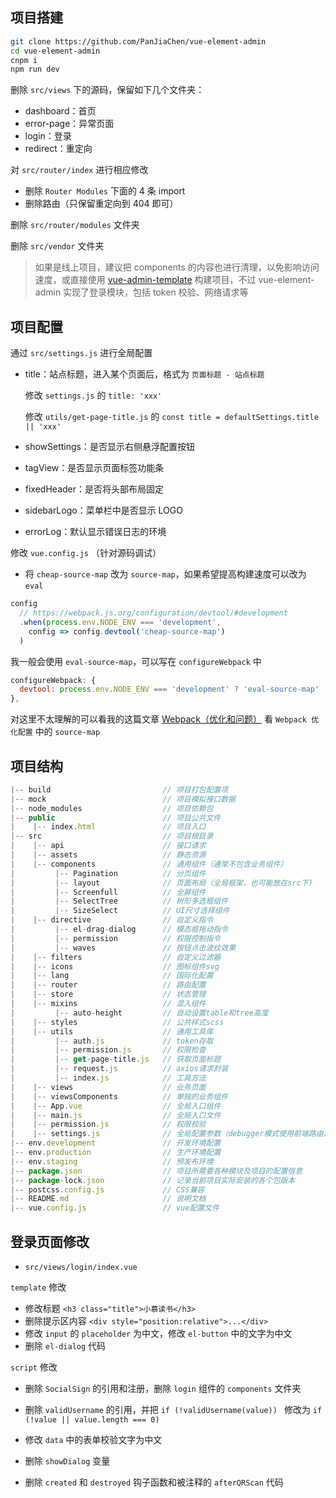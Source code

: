 ## 项目搭建

```bash
git clone https://github.com/PanJiaChen/vue-element-admin
cd vue-element-admin
cnpm i
npm run dev
```

删除 `src/views` 下的源码，保留如下几个文件夹：

- dashboard：首页
- error-page：异常页面
- login：登录
- redirect：重定向

对 `src/router/index` 进行相应修改

- 删除 `Router Modules` 下面的 4 条 import
- 删除路由（只保留重定向到 404 即可）

删除 `src/router/modules` 文件夹

删除 `src/vendor` 文件夹

> 如果是线上项目，建议把 components 的内容也进行清理，以免影响访问速度，或直接使用 [vue-admin-template](https://github.com/PanJiaChen/vue-admin-template) 构建项目，不过 vue-element-admin 实现了登录模块，包括 token 校验、网络请求等

## 项目配置

通过 `src/settings.js` 进行全局配置

- title：站点标题，进入某个页面后，格式为 `页面标题 - 站点标题`

  修改 `settings.js` 的 `title: 'xxx'`

  修改 `utils/get-page-title.js` 的 `const title = defaultSettings.title || 'xxx'`

- showSettings：是否显示右侧悬浮配置按钮

- tagView：是否显示页面标签功能条

- fixedHeader：是否将头部布局固定

- sidebarLogo：菜单栏中是否显示 LOGO

- errorLog：默认显示错误日志的环境

修改 `vue.config.js` （针对源码调试）

- 将 `cheap-source-map` 改为 `source-map`，如果希望提高构建速度可以改为 `eval`

```js
config
  // https://webpack.js.org/configuration/devtool/#development
  .when(process.env.NODE_ENV === 'development',
    config => config.devtool('cheap-source-map')
  )
```

我一般会使用 `eval-source-map`，可以写在 `configureWebpack` 中

```js
configureWebpack: {
  devtool: process.env.NODE_ENV === 'development' ? 'eval-source-map' : false,
},
```

对这里不太理解的可以看我的这篇文章 [Webpack（优化和问题）](https://blog.csdn.net/qq_38689395/article/details/117999184) 看 `Webpack 优化配置` 中的 `source-map`

## 项目结构

```js
|-- build                         // 项目打包配置项
|-- mock                          // 项目模拟接口数据
|-- node_modules                  // 项目依赖包
|-- public                        // 项目公共文件
|    |-- index.html               // 项目入口
|-- src                           // 项目根目录
|    |-- api                      // 接口请求
|    |-- assets                   // 静态资源
|    |-- components               // 通用组件（通常不包含业务组件）
|         |-- Pagination          // 分页组件
|         |-- layout              // 页面布局（全局框架，也可能放在src下)
|         |-- Screenfull          // 全屏组件
|         |-- SelectTree          // 树形多选框组件
|         |-- SizeSelect          // UI尺寸选择组件
|    |-- directive                // 自定义指令
|         |-- el-drag-dialog      // 模态框拖动指令
|         |-- permission          // 权限控制指令
|         |-- waves               // 按钮点击波纹效果
|    |-- filters                  // 自定义过滤器
|    |-- icons                    // 图标组件svg
|    |-- lang                     // 国际化配置
|    |-- router                   // 路由配置
|    |-- store                    // 状态管理
|    |-- mixins                   // 混入组件
|         |-- auto-height         // 自动设置table和tree高度
|    |-- styles                   // 公共样式scss
|    |-- utils                    // 通用工具库
|         |-- auth.js             // token存取
|         |-- permission.js       // 权限检查
|         |-- get-page-title.js   // 获取页面标题
|         |-- request.js          // axios请求封装
|         |-- index.js            // 工具方法
|    |-- views                    // 业务页面
|    |-- viewsComponents          // 单独的业务组件
|    |-- App.vue                  // 全局入口组件
|    |-- main.js                  // 全局入口文件
|    |-- permission.js            // 权限校验
|    |-- settings.js              // 全局配置参数（debugger模式使用前端路由）
|-- env.development               // 开发环境配置
|-- env.production                // 生产环境配置
|-- env.staging                   // 预发布环境
|-- package.json                  // 项目所需要各种模块及项目的配置信息
|-- package-lock.json             // 记录当前项目实际安装的各个包版本
|-- postcss.config.js             // CSS兼容
|-- README.md                     // 说明文档
|-- vue.config.js                 // vue配置文件
```

## 登录页面修改

- `src/views/login/index.vue`

`template` 修改

- 修改标题 `<h3 class="title">小慕读书</h3>`
- 删除提示区内容 `<div style="position:relative">...</div>`
- 修改 `input` 的 `placeholder` 为中文，修改 `el-button` 中的文字为中文
- 删除 `el-dialog` 代码

`script` 修改

- 删除 `SocialSign` 的引用和注册，删除 `login` 组件的 `components` 文件夹

- 删除 `validUsername` 的引用，并把 `if (!validUsername(value)) `  修改为 `if (!value || value.length === 0) `

- 修改 `data` 中的表单校验文字为中文

- 删除 `showDialog` 变量

- 删除 `created` 和 `destroyed` 钩子函数和被注释的 `afterQRScan` 代码

  

